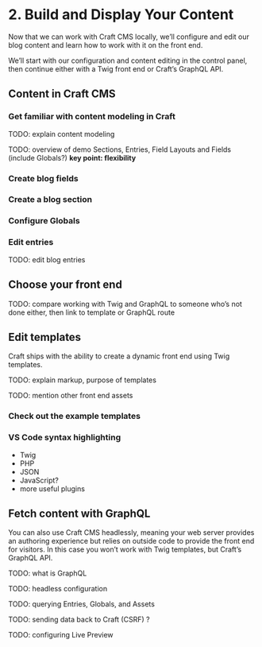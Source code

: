 # 2. Build and Display Your Content

Now that we can work with Craft CMS locally, we’ll configure and edit our blog content and learn how to work with it on the front end.

We’ll start with our configuration and content editing in the control panel, then continue either with a Twig front end or Craft’s GraphQL API.

## Content in Craft CMS

### Get familiar with content modeling in Craft

TODO: explain content modeling

TODO: overview of demo Sections, Entries, Field Layouts and Fields (include Globals?) **key point: flexibility**

### Create blog fields

### Create a blog section

### Configure Globals

### Edit entries

TODO: edit blog entries

## Choose your front end

TODO: compare working with Twig and GraphQL to someone who’s not done either, then link to template or GraphQL route

## Edit templates

Craft ships with the ability to create a dynamic front end using Twig templates.

TODO: explain markup, purpose of templates

TODO: mention other front end assets 

### Check out the example templates

### VS Code syntax highlighting

- Twig
- PHP
- JSON
- JavaScript?
- more useful plugins

## Fetch content with GraphQL

You can also use Craft CMS headlessly, meaning your web server provides an authoring experience but relies on outside code to provide the front end for visitors. In this case you won’t work with Twig templates, but Craft’s GraphQL API.

TODO: what is GraphQL

TODO: headless configuration

TODO: querying Entries, Globals, and Assets

TODO: sending data back to Craft (CSRF) ?

TODO: configuring Live Preview